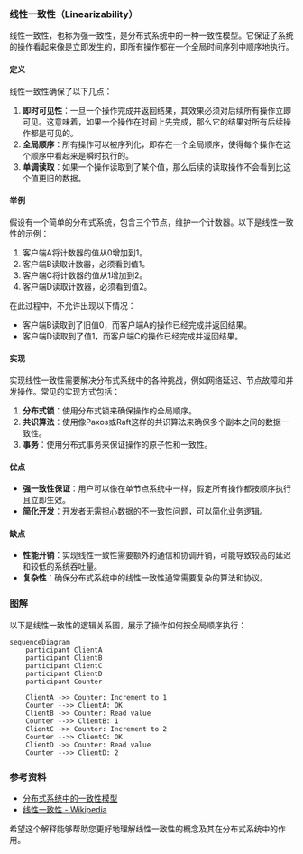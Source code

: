 ### 线性一致性（Linearizability）

线性一致性，也称为强一致性，是分布式系统中的一种一致性模型。它保证了系统的操作看起来像是立即发生的，即所有操作都在一个全局时间序列中顺序地执行。

#### 定义

线性一致性确保了以下几点：

1. **即时可见性**：一旦一个操作完成并返回结果，其效果必须对后续所有操作立即可见。这意味着，如果一个操作在时间上先完成，那么它的结果对所有后续操作都是可见的。
2. **全局顺序**：所有操作可以被序列化，即存在一个全局顺序，使得每个操作在这个顺序中看起来是瞬时执行的。
3. **单调读取**：如果一个操作读取到了某个值，那么后续的读取操作不会看到比这个值更旧的数据。

#### 举例

假设有一个简单的分布式系统，包含三个节点，维护一个计数器。以下是线性一致性的示例：

1. 客户端A将计数器的值从0增加到1。
2. 客户端B读取计数器，必须看到值1。
3. 客户端C将计数器的值从1增加到2。
4. 客户端D读取计数器，必须看到值2。

在此过程中，不允许出现以下情况：

- 客户端B读取到了旧值0，而客户端A的操作已经完成并返回结果。
- 客户端D读取到了值1，而客户端C的操作已经完成并返回结果。

#### 实现

实现线性一致性需要解决分布式系统中的各种挑战，例如网络延迟、节点故障和并发操作。常见的实现方式包括：

1. **分布式锁**：使用分布式锁来确保操作的全局顺序。
2. **共识算法**：使用像Paxos或Raft这样的共识算法来确保多个副本之间的数据一致性。
3. **事务**：使用分布式事务来保证操作的原子性和一致性。

#### 优点

- **强一致性保证**：用户可以像在单节点系统中一样，假定所有操作都按顺序执行且立即生效。
- **简化开发**：开发者无需担心数据的不一致性问题，可以简化业务逻辑。

#### 缺点

- **性能开销**：实现线性一致性需要额外的通信和协调开销，可能导致较高的延迟和较低的系统吞吐量。
- **复杂性**：确保分布式系统中的线性一致性通常需要复杂的算法和协议。

### 图解

以下是线性一致性的逻辑关系图，展示了操作如何按全局顺序执行：

```Mermaid
sequenceDiagram
    participant ClientA
    participant ClientB
    participant ClientC
    participant ClientD
    participant Counter

    ClientA ->> Counter: Increment to 1
    Counter -->> ClientA: OK
    ClientB ->> Counter: Read value
    Counter -->> ClientB: 1
    ClientC ->> Counter: Increment to 2
    Counter -->> ClientC: OK
    ClientD ->> Counter: Read value
    Counter -->> ClientD: 2
```

### 参考资料

- [分布式系统中的一致性模型](https://en.wikipedia.org/wiki/Consistency_model)
- [线性一致性 - Wikipedia](https://en.wikipedia.org/wiki/Linearizability)

希望这个解释能够帮助您更好地理解线性一致性的概念及其在分布式系统中的作用。